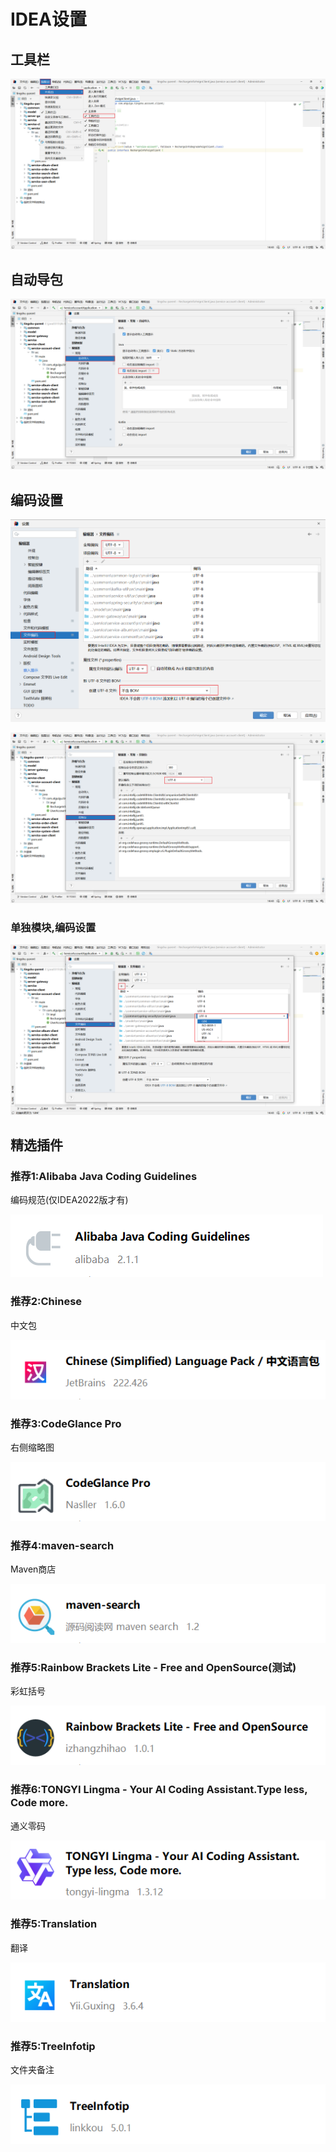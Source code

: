# IDEA设置

## 工具栏

![image-20240829113833759](assets/image-20240829113833759.png)

## 自动导包

![image-20240829114309908](assets/image-20240829114309908.png)

## 编码设置

![image-20240829114431342](assets/image-20240829114431342.png)

![image-20240829114511660](assets/image-20240829114511660.png)

### 单独模块,编码设置

![image-20240829115059708](assets/image-20240829115059708.png)

## 精选插件

### 推荐1:Alibaba Java Coding Guidelines

编码规范(仅IDEA2022版才有)

![image-20240829115543442](assets/image-20240829115543442.png)

### 推荐2:Chinese

中文包

![image-20240829140130348](assets/image-20240829140130348.png)

### 推荐3:CodeGlance Pro

右侧缩略图

![image-20240829140331354](assets/image-20240829140331354.png)

### 推荐4:maven-search

Maven商店

![image-20240829140446718](assets/image-20240829140446718.png)

### 推荐5:Rainbow Brackets Lite - Free and OpenSource(测试)

彩虹括号

![image-20240829140559887](assets/image-20240829140559887.png)

### 推荐6:TONGYI Lingma - Your AI Coding Assistant.Type less, Code more.

通义零码

![image-20240829140747695](assets/image-20240829140747695.png)

### 推荐5:Translation

翻译

![image-20240829140947364](assets/image-20240829140947364.png)

### 推荐5:Treelnfotip

文件夹备注

![image-20240829141028456](assets/image-20240829141028456.png)